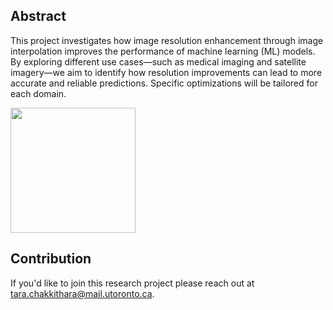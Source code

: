 ## Abstract
This project investigates how image resolution enhancement through image interpolation improves the performance of machine learning (ML) models. By exploring different use cases—such as medical imaging and satellite imagery—we aim to identify how resolution improvements can lead to more accurate and reliable predictions. Specific optimizations will be tailored for each domain. 

<img src="https://github.com/user-attachments/assets/c6714bee-4e7b-4351-9d81-b63882b59f9c" width="200"/>


## Contribution
If you'd like to join this research project please reach out at tara.chakkithara@mail.utoronto.ca.
